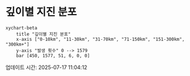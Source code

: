 # 깊이별 지진 분포

```mermaid
xychart-beta
    title "깊이별 지진 분포"
    x-axis ["0-10km", "11-30km", "31-70km", "71-150km", "151-300km", "300km+"]
    y-axis "발생 횟수" 0 --> 1579
    bar [450, 1577, 51, 6, 0, 0]
```

업데이트 시간: 2025-07-17 11:04:12
